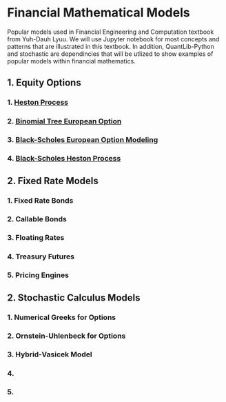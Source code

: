 # Financial Mathematical Models
Popular models used in Financial Engineering and Computation textbook from Yuh-Dauh Lyuu. We will use Jupyter notebook for most concepts and patterns that are illustrated in this textbook. In addition, QuantLib-Python and stochastic are dependincies that will be utlized to show examples of popular models within financial mathematics.

## 1. Equity Options
###   1. [Heston Process](https://github.com/NijazK/FinancialEngineeringModels/blob/main/Equity%20Options%20Models/HestonProcessEuroOption.ipynb)
#####                                    
###   2. [Binomial Tree European Option](https://github.com/NijazK/FinancialEngineeringModels/blob/main/Equity%20Options%20Models/BinomialTreeEuropeanOptions.ipynb)
#####  
###   3. [Black-Scholes European Option Modeling](https://github.com/NijazK/FinancialEngineeringModels/blob/main/Equity%20Options%20Models/Black-ScholesEuropean.ipynb)
#####    
###   4. [Black-Scholes Heston Process](https://github.com/NijazK/FinancialEngineeringModels/blob/main/Equity%20Options%20Models/Black-ScholesHeston.ipynb)

## 2. Fixed Rate Models
###   1. Fixed Rate Bonds
#####                                    
###   2. Callable Bonds
#####  
###   3. Floating Rates
#####    
###   4. Treasury Futures
#####    
###   5. Pricing Engines

## 2. Stochastic Calculus Models 
###   1. Numerical Greeks for Options
#####                                    
###   2. Ornstein-Uhlenbeck for Options
#####  
###   3. Hybrid-Vasicek Model
#####    
###   4. 
#####    
###   5. 
